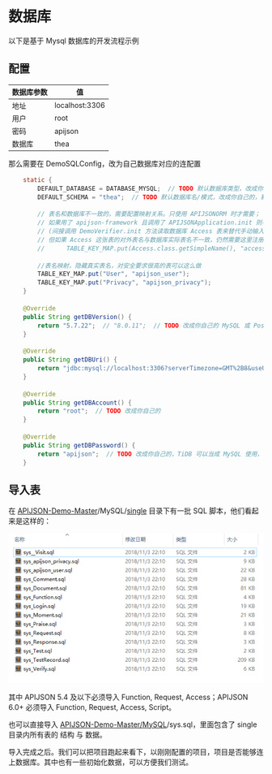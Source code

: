 # 数据库

以下是基于 Mysql 数据库的开发流程示例

## 配置

|  数据库参数  | 值                  |
| ---------- | ------------------- |
| 地址        | localhost:3306      |
| 用户        | root                |
| 密码        | apijson             |
| 数据库      | thea                |

那么需要在 DemoSQLConfig，改为自己数据库对应的连配置

```java
	static {
		DEFAULT_DATABASE = DATABASE_MYSQL;  // TODO 默认数据库类型，改成你自己的
		DEFAULT_SCHEMA = "thea";  // TODO 默认数据库名/模式，改成你自己的，默认情况是 MySQL: sys, PostgreSQL: public, SQL Server: dbo, Oracle: 

		// 表名和数据库不一致的，需要配置映射关系。只使用 APIJSONORM 时才需要；
		// 如果用了 apijson-framework 且调用了 APIJSONApplication.init 则不需要
		// (间接调用 DemoVerifier.init 方法读取数据库 Access 表来替代手动输入配置)。
		// 但如果 Access 这张表的对外表名与数据库实际表名不一致，仍然需要这里注册。例如
		//		TABLE_KEY_MAP.put(Access.class.getSimpleName(), "access");

		//表名映射，隐藏真实表名，对安全要求很高的表可以这么做
		TABLE_KEY_MAP.put("User", "apijson_user");
		TABLE_KEY_MAP.put("Privacy", "apijson_privacy");
	}

	@Override
	public String getDBVersion() {
		return "5.7.22";  // "8.0.11";  // TODO 改成你自己的 MySQL 或 PostgreSQL 数据库版本号  // MYSQL 8 和 7 使用的 JDBC 配置不一样
	}
	
	@Override
	public String getDBUri() {
		return "jdbc:mysql://localhost:3306?serverTimezone=GMT%2B8&useUnicode=true&characterEncoding=UTF-8"; // TODO 改成你自己的，TiDB 可以当成 MySQL 使用，默认端口为 4000
	}
	
	@Override
	public String getDBAccount() {
		return "root";  // TODO 改成你自己的
	}
	
	@Override
	public String getDBPassword() {
		return "apijson";  // TODO 改成你自己的，TiDB 可以当成 MySQL 使用， 默认密码为空字符串 ""
	}
```

## 导入表

在 [APIJSON-Demo-Master](https://github.com/APIJSON/APIJSON-Demo)/MySQL/[single](https://github.com/APIJSON/APIJSON-Demo/tree/master/MySQL/single) 目录下有一批 SQL 脚本，他们看起来是这样的：

![use1](../.vuepress/public/assets/use1.png)

其中 APIJSON 5.4 及以下必须导入 Function, Request, Access；APIJSON 6.0+ 必须导入 Function, Request, Access, Script。

也可以直接导入 [APIJSON-Demo-Master/MySQL](https://github.com/APIJSON/APIJSON-Demo/tree/master/MySQL)/sys.sql，里面包含了 single 目录内所有表的 结构 与 数据。

导入完成之后。我们可以把项目跑起来看下，以刚刚配置的项目，项目是否能够连上数据库。其中也有一些初始化数据，可以方便我们测试。
